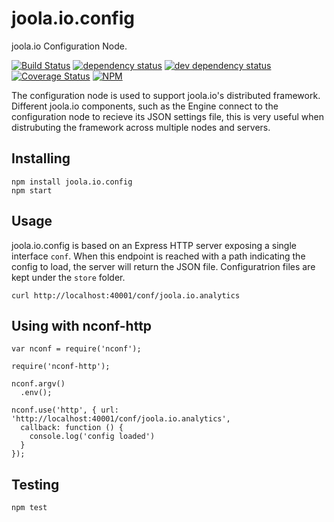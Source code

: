 joola.io.config
===============
joola.io Configuration Node.

[![Build Status][3]][4] [![dependency status][5]][6] [![dev dependency status][7]][8] [![Coverage Status][1]][2]
[![NPM](https://nodei.co/npm/joola.io.config.png)](https://nodei.co/npm/joola.io.config/)

The configuration node is used to support joola.io's distributed framework.
Different joola.io components, such as the Engine connect to the configuration node to recieve its JSON settings file, this is very useful when distrubuting the framework across multiple nodes and servers.

Installing
----------

```
npm install joola.io.config
npm start
```

Usage
-----
joola.io.config is based on an Express HTTP server exposing a single interface ```conf```. When this endpoint is reached with a path indicating the config to load, the server will return the JSON file.
Configuratrion files are kept under the ```store``` folder.

```
curl http://localhost:40001/conf/joola.io.analytics
```

Using with nconf-http
---------------------
```
var nconf = require('nconf');

require('nconf-http');

nconf.argv()
  .env();

nconf.use('http', { url: 'http://localhost:40001/conf/joola.io.analytics',
  callback: function () {
    console.log('config loaded')
  }
});
```

Testing
-------

```
npm test   
```

[1]: https://coveralls.io/repos/joola/joola.io.config/badge.png
[2]: https://coveralls.io/r/joola/joola.io.config
[3]: http://ci.joo.la/buildStatus/icon?job=ci-joola.io.config-nightly
[4]: http://ci.joo.la/view/joola.io.analytics/job/ci-joola.io.config-nightly/
[5]: https://david-dm.org/joola/joola.io.config.png
[6]: https://david-dm.org/joola/joola.io.config
[7]: https://david-dm.org/joola/joola.io.config/dev-status.png
[8]: https://david-dm.org/joola/joola.io.config#info=devDependencies
